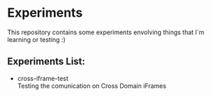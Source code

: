 # Experiments

This repository contains some experiments envolving things that I`m learning or testing :)

## Experiments List:

* cross-iframe-test  
Testing the comunication on Cross Domain iFrames